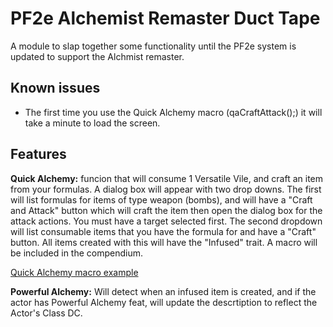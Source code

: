 # PF2e Alchemist Remaster Duct Tape

A module to slap together some functionality until the PF2e system is updated to support the Alchmist remaster.

## Known issues

- The first time you use the Quick Alchemy macro (qaCraftAttack();) it will take a minute to load the screen.


## Features

**Quick Alchemy:** funcion that will consume 1 Versatile Vile, and craft an item from your formulas. A dialog box will appear with two drop downs. The first will list formulas for items of type weapon (bombs), and will have a "Craft and Attack" button which will craft the item then open the dialog box for the attack actions. You must have a target selected first. The second dropdown will list consumable items that you have the formula for and have a "Craft" button. All items created with this will have the "Infused" trait. 
A macro will be included in the compendium. 

<picture>
  <source srcset="https://imgur.com/vHP1Txk.gif">
</picture>

[Quick Alchemy macro example](https://imgur.com/vHP1Txk.gif)

**Powerful Alchemy:** Will detect when an infused item is created, and if the actor has Powerful Alchemy feat, will update the descrtiption to reflect the Actor's Class DC. 


